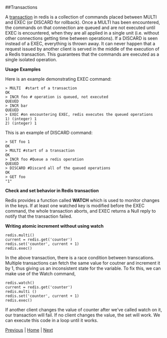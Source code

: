 ##Transactions

A [transaction](http://redis.io/topics/transactions) in redis is a collection of commands placed between MULTI and EXEC (or DISCARD for rollback). Once a MULTI has been encountered, the commands on that connection are queued and are not executed until EXEC is encountered, when they are all applied in a single unit (i.e. without other connections getting time between operations). If a DISCARD is seen instead of a EXEC, everything is thrown away. 
It can never happen that a request issued by another client is served in the middle of the execution of a Redis transaction. This guarantees that the commands are executed as a single isolated operation.

__Usage Examples__

Here is an example demonstrating EXEC command:

```
> MULTI  #start of a transaction
OK
> INCR foo # operation is queued, not executed
QUEUED
> INCR bar
QUEUED
> EXEC #on encountering EXEC, redis executes the queued operations
1) (integer) 1
2) (integer) 1
```

This is an example of DISCARD command:

```
> SET foo 1
OK
> MULTI #start of a transaction
OK
> INCR foo #Queue a redis operation
QUEUED
> DISCARD #Discard all of the queued operations
OK
> GET foo
"1"
```

__Check and set behavior in Redis transaction__

Redis provides a function called __WATCH__ which is used to monitor changes in the keys. If at least one watched key is modified before the EXEC command, the whole transaction aborts, and EXEC returns a Null reply to notify that the transaction failed.

__Writing atomic increment without using watch__

```
redis.multi()
current = redis.get('counter')
redis.set('counter', current + 1)  
redis.exec()
```
In the above transaction, there is a race condition between transcations. Multiple transactions can fetch the same value for coutner and increment it by 1, thus giving us an inconsistent state for the variable. To fix this, we can make use of the Watch command,

```
redis.watch()
current = redis.get('counter')
redis.multi ()
redis.set('counter', current + 1)  
redis.exec()
```
If another client changes the value of counter after we’ve called watch on it, our transaction will fail. If no client changes the value, the set will work. We can execute this code in a loop until it works.

[Previous](https://github.com/joed7/Redis/blob/master/pipelining.md)  |  [Home](https://github.com/joed7/Redis/blob/master/home.md)  |  [Next](https://github.com/joed7/Redis/blob/master/partitioning.md)